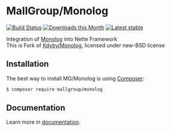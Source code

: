 MallGroup/Monolog
======

[![Build Status](https://github.com/mallgroup/monolog/workflows/Tests/badge.svg?branch=master)](https://travis-ci.org/mallgroup/monolog)
[![Downloads this Month](https://img.shields.io/packagist/dm/mallgroup/monolog.svg)](https://packagist.org/packages/mallgroup/monolog)
[![Latest stable](https://img.shields.io/packagist/v/mallgroup/monolog.svg)](https://packagist.org/packages/mallgroup/monolog)

Integration of [Monolog](https://github.com/Seldaek/monolog) into Nette Framework  
This is Fork of [Kdyby/Monolog](https://github.com/kdyby/monolog), licensed under new-BSD license

Installation
------------

The best way to install MG/Monolog is using [Composer](http://getcomposer.org/):

```sh
$ composer require mallgroup/monolog
```

Documentation
------------

Learn more in [documentation](https://github.com/mallgroup/monolog/blob/master/docs/en/index.md).

